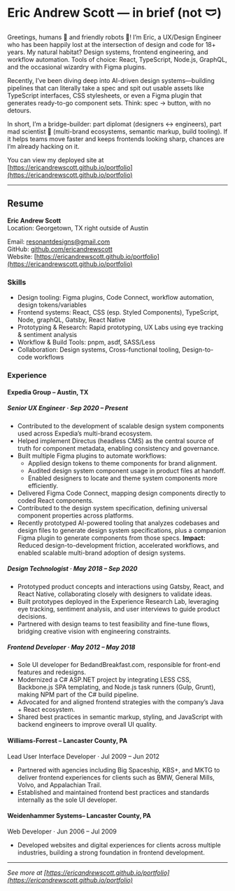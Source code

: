 # Eric Andrew Scott — in brief (not 🩲)

Greetings, humans 🧔 and friendly robots 🤖!
I’m Eric, a UX/Design Engineer who has been happily lost at the intersection of design and code for 18+ years. My natural habitat? Design systems, frontend engineering, and workflow automation. Tools of choice: React, TypeScript, Node.js, GraphQL, and the occasional wizardry with Figma plugins.

Recently, I’ve been diving deep into AI-driven design systems—building pipelines that can literally take a spec and spit out usable assets like TypeScript interfaces, CSS stylesheets, or even a Figma plugin that generates ready-to-go component sets. Think: spec → button, with no detours.

In short, I’m a bridge-builder: part diplomat (designers <-> engineers), part mad scientist 🧪 (multi-brand ecosystems, semantic markup, build tooling). If it helps teams move faster and keeps frontends looking sharp, chances are I’m already hacking on it.

You can view my deployed site at [https://ericandrewscott.github.io/portfolio](https://ericandrewscott.github.io/portfolio)

---

## Resume

**Eric Andrew Scott**  
Location: Georgetown, TX right outside of Austin

Email: [resonantdesigns@gmail.com](resonantdesigns@gmail.com)  
GitHub: [github.com/ericandrewscott](https://github.com/ericandrewscott)  
Website: [https://ericandrewscott.github.io/portfolio](https://ericandrewscott.github.io/portfolio)

### Skills
- Design tooling: Figma plugins, Code Connect, workflow automation, design tokens/variables
- Frontend systems: React, CSS (esp. Styled Components), TypeScript, Node, graphQL, Gatsby, React Native
- Prototyping & Research: Rapid prototyping, UX Labs using eye tracking & sentiment analysis
- Workflow & Build Tools: pnpm, asdf, SASS/Less
- Collaboration: Design systems, Cross-functional tooling, Design-to-code workflows

### Experience

#### Expedia Group – Austin, TX
##### Senior UX Engineer · Sep 2020 – Present
- Contributed to the development of scalable design system components used across Expedia’s multi-brand ecosystem.
- Helped implement Directus (headless CMS) as the central source of truth for component metadata, enabling consistency and governance.
- Built multiple Figma plugins to automate workflows:
   - Applied design tokens to theme components for brand alignment.
   - Audited design system component usage in product files at handoff.
   - Enabled designers to locate and theme system components more efficiently.
- Delivered Figma Code Connect, mapping design components directly to coded React components.
- Contributed to the design system specification, defining universal component properties across platforms.
- Recently prototyped AI-powered tooling that analyzes codebases and design files to generate design system specifications, plus a companion Figma plugin to generate components from those specs.
**Impact:** Reduced design-to-development friction, accelerated workflows, and enabled scalable multi-brand adoption of design systems.

##### Design Technologist · May 2018 – Sep 2020
- Prototyped product concepts and interactions using Gatsby, React, and React Native, collaborating closely with designers to validate ideas.
- Built prototypes deployed in the Experience Research Lab, leveraging eye tracking, sentiment analysis, and user interviews to guide product decisions.
- Partnered with design teams to test feasibility and fine-tune flows, bridging creative vision with engineering constraints.

##### Frontend Developer · May 2012 – May 2018
- Sole UI developer for BedandBreakfast.com, responsible for front-end features and redesigns.
- Modernized a C# ASP.NET project by integrating LESS CSS, Backbone.js SPA templating, and Node.js task runners (Gulp, Grunt), making NPM part of the C# build pipeline.
- Advocated for and aligned frontend strategies with the company’s Java + React ecosystem.
- Shared best practices in semantic markup, styling, and JavaScript with backend engineers to improve overall UI quality.

#### Williams-Forrest – Lancaster County, PA
Lead User Interface Developer · Jul 2009 – Jun 2012
- Partnered with agencies including Big Spaceship, KBS+, and MKTG to deliver frontend experiences for clients such as BMW, General Mills, Volvo, and Appalachian Trail.
- Established and maintained frontend best practices and standards internally as the sole UI developer.

#### Weidenhammer Systems– Lancaster County, PA
Web Developer · Jun 2006 – Jul 2009
- Developed websites and digital experiences for clients across multiple industries, building a strong foundation in frontend development.

---

_See more at [https://ericandrewscott.github.io/portfolio](https://ericandrewscott.github.io/portfolio)_
